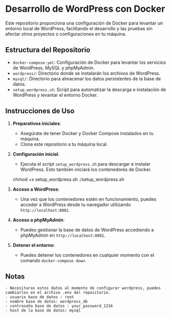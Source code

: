 # Desarrollo de WordPress con Docker

Este repositorio proporciona una configuración de Docker para levantar un entorno local de WordPress, facilitando el desarrollo y las pruebas sin afectar otros proyectos o configuraciones en tu máquina.

## Estructura del Repositorio

- `docker-compose.yml`: Configuración de Docker para levantar los servicios de WordPress, MySQL y phpMyAdmin.
- `wordpress/`: Directorio donde se instalarán los archivos de WordPress.
- `mysql/`: Directorio para almacenar los datos persistentes de la base de datos.
- `setup_wordpress.sh`: Script para automatizar la descarga e instalación de WordPress y levantar el entorno Docker.

## Instrucciones de Uso

1. **Preparativos iniciales**:

   - Asegúrate de tener Docker y Docker Compose instalados en tu máquina.
   - Clona este repositorio a tu máquina local.

2. **Configuración inicial**:

   - Ejecuta el script `setup_wordpress.sh` para descargar e instalar WordPress. Esto también iniciará los contenedores de Docker.

   chmod +x setup_wordpress.sh
   ./setup_wordpress.sh

3. **Acceso a WordPress**:

   - Una vez que los contenedores estén en funcionamiento, puedes acceder a WordPress desde tu navegador utilizando `http://localhost:8002`.

4. **Acceso a phpMyAdmin**:

   - Puedes gestionar la base de datos de WordPress accediendo a phpMyAdmin en `http://localhost:8081`.

5. **Detener el entorno**:
   - Puedes detener los contenedores en cualquier momento con el comando `docker-compose down`.

## Notas

    - Necesitaras estos datos al momento de configurar wordpress, puedes cambiarlos en el archivo .env del repositorio.
    - usuario base de datos : root
    - nombre base de datos: wordpress_db
    - contraseña base de datos : your_password_1234
    - host de la base de datos: mysql
